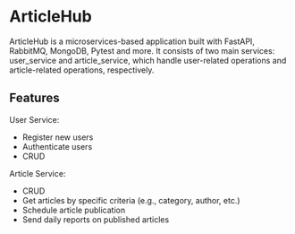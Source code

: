# ArticleHub

ArticleHub is a microservices-based application built with FastAPI, RabbitMQ, MongoDB, Pytest and more. It consists of two main services: user_service and article_service, which handle user-related operations and article-related operations, respectively.

## Features
User Service:

- Register new users
- Authenticate users
- CRUD

Article Service:

- CRUD
- Get articles by specific criteria (e.g., category, author, etc.)
- Schedule article publication
- Send daily reports on published articles
